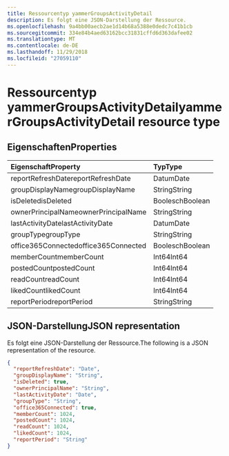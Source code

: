 ```yaml
---
title: Ressourcentyp yammerGroupsActivityDetail
description: Es folgt eine JSON-Darstellung der Ressource.
ms.openlocfilehash: 9a4bb00aecb2ae1d14b68a5388e0dedc7c41b1cb
ms.sourcegitcommit: 334e84b4aed63162bcc31831cffd6d363dafee02
ms.translationtype: MT
ms.contentlocale: de-DE
ms.lasthandoff: 11/29/2018
ms.locfileid: "27059110"
---
```

# <a name="yammergroupsactivitydetail-resource-type"></a><span data-ttu-id="b26ee-103">Ressourcentyp yammerGroupsActivityDetail</span><span class="sxs-lookup"><span data-stu-id="b26ee-103">yammerGroupsActivityDetail resource type</span></span>

## <a name="properties"></a><span data-ttu-id="b26ee-104">Eigenschaften</span><span class="sxs-lookup"><span data-stu-id="b26ee-104">Properties</span></span>

| <span data-ttu-id="b26ee-105">Eigenschaft</span><span class="sxs-lookup"><span data-stu-id="b26ee-105">Property</span></span>           | <span data-ttu-id="b26ee-106">Typ</span><span class="sxs-lookup"><span data-stu-id="b26ee-106">Type</span></span>    |
| :----------------- | :------ |
| <span data-ttu-id="b26ee-107">reportRefreshDate</span><span class="sxs-lookup"><span data-stu-id="b26ee-107">reportRefreshDate</span></span>  | <span data-ttu-id="b26ee-108">Datum</span><span class="sxs-lookup"><span data-stu-id="b26ee-108">Date</span></span>    |
| <span data-ttu-id="b26ee-109">groupDisplayName</span><span class="sxs-lookup"><span data-stu-id="b26ee-109">groupDisplayName</span></span>   | <span data-ttu-id="b26ee-110">String</span><span class="sxs-lookup"><span data-stu-id="b26ee-110">String</span></span>  |
| <span data-ttu-id="b26ee-111">isDeleted</span><span class="sxs-lookup"><span data-stu-id="b26ee-111">isDeleted</span></span>          | <span data-ttu-id="b26ee-112">Boolesch</span><span class="sxs-lookup"><span data-stu-id="b26ee-112">Boolean</span></span> |
| <span data-ttu-id="b26ee-113">ownerPrincipalName</span><span class="sxs-lookup"><span data-stu-id="b26ee-113">ownerPrincipalName</span></span> | <span data-ttu-id="b26ee-114">String</span><span class="sxs-lookup"><span data-stu-id="b26ee-114">String</span></span>  |
| <span data-ttu-id="b26ee-115">lastActivityDate</span><span class="sxs-lookup"><span data-stu-id="b26ee-115">lastActivityDate</span></span>   | <span data-ttu-id="b26ee-116">Datum</span><span class="sxs-lookup"><span data-stu-id="b26ee-116">Date</span></span>    |
| <span data-ttu-id="b26ee-117">groupType</span><span class="sxs-lookup"><span data-stu-id="b26ee-117">groupType</span></span>          | <span data-ttu-id="b26ee-118">String</span><span class="sxs-lookup"><span data-stu-id="b26ee-118">String</span></span>  |
| <span data-ttu-id="b26ee-119">office365Connected</span><span class="sxs-lookup"><span data-stu-id="b26ee-119">office365Connected</span></span> | <span data-ttu-id="b26ee-120">Boolesch</span><span class="sxs-lookup"><span data-stu-id="b26ee-120">Boolean</span></span> |
| <span data-ttu-id="b26ee-121">memberCount</span><span class="sxs-lookup"><span data-stu-id="b26ee-121">memberCount</span></span>        | <span data-ttu-id="b26ee-122">Int64</span><span class="sxs-lookup"><span data-stu-id="b26ee-122">Int64</span></span>   |
| <span data-ttu-id="b26ee-123">postedCount</span><span class="sxs-lookup"><span data-stu-id="b26ee-123">postedCount</span></span>        | <span data-ttu-id="b26ee-124">Int64</span><span class="sxs-lookup"><span data-stu-id="b26ee-124">Int64</span></span>   |
| <span data-ttu-id="b26ee-125">readCount</span><span class="sxs-lookup"><span data-stu-id="b26ee-125">readCount</span></span>          | <span data-ttu-id="b26ee-126">Int64</span><span class="sxs-lookup"><span data-stu-id="b26ee-126">Int64</span></span>   |
| <span data-ttu-id="b26ee-127">likedCount</span><span class="sxs-lookup"><span data-stu-id="b26ee-127">likedCount</span></span>         | <span data-ttu-id="b26ee-128">Int64</span><span class="sxs-lookup"><span data-stu-id="b26ee-128">Int64</span></span>   |
| <span data-ttu-id="b26ee-129">reportPeriod</span><span class="sxs-lookup"><span data-stu-id="b26ee-129">reportPeriod</span></span>       | <span data-ttu-id="b26ee-130">String</span><span class="sxs-lookup"><span data-stu-id="b26ee-130">String</span></span>  |

## <a name="json-representation"></a><span data-ttu-id="b26ee-131">JSON-Darstellung</span><span class="sxs-lookup"><span data-stu-id="b26ee-131">JSON representation</span></span>

<span data-ttu-id="b26ee-132">Es folgt eine JSON-Darstellung der Ressource.</span><span class="sxs-lookup"><span data-stu-id="b26ee-132">The following is a JSON representation of the resource.</span></span>

<!-- {
  "blockType": "resource",
  "@odata.type": "microsoft.graph.yammerGroupsActivityDetail"
} -->

```json
{
  "reportRefreshDate": "Date", 
  "groupDisplayName": "String", 
  "isDeleted": true, 
  "ownerPrincipalName": "String", 
  "lastActivityDate": "Date", 
  "groupType": "String", 
  "office365Connected": true, 
  "memberCount": 1024, 
  "postedCount": 1024, 
  "readCount": 1024, 
  "likedCount": 1024, 
  "reportPeriod": "String"
}
```
